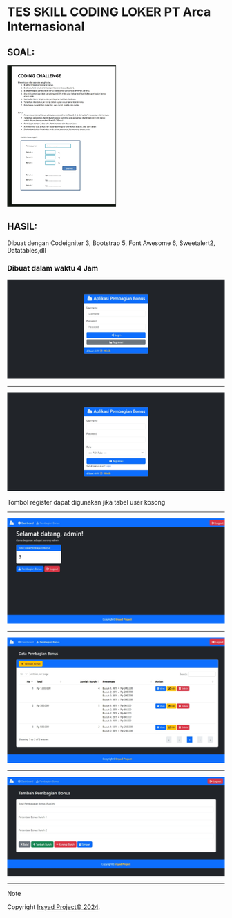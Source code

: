 # TES SKILL CODING LOKER PT Arca Internasional

## SOAL:

<img src="./ss-tugas-coding.jpg" alt="SS Tugas" width="50%">

## HASIL:

<p>Dibuat dengan Codeigniter 3, Bootstrap 5, Font Awesome 6, Sweetalert2, Datatables,dll</p>

<h3>Dibuat dalam waktu 4 Jam</h3>

<img src="./ss-login1.jpeg" alt="Login"><hr>
<img src="./ss-daftar1.jpeg" alt="Register">

<p>Tombol register dapat digunakan jika tabel user kosong</p>
<hr>
<img src="./ss-dash1.jpeg" alt="Dashboard"><hr>
<img src="./ss-listbonus1.jpeg" alt="List"><hr>
<img src="./ss-addbonus1.jpeg" alt="Add"><hr>

> [!NOTE]
> Copyright <a href="https://www.instagram.com/99ir.ib/">Irsyad Project&copy; 2024</a>.
